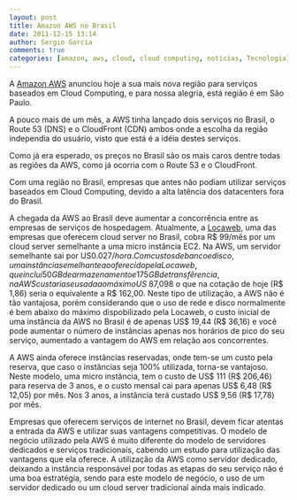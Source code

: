 ```yaml
---
layout: post
title: Amazon AWS no Brasil
date: 2011-12-15 13:14
author: Sergio Garcia
comments: true
categories: [amazon, aws, cloud, cloud computing, noticias, Tecnologia]
---
```


A [Amazon AWS][amazon-aws] anunciou hoje a sua mais nova região
para serviços baseados em Cloud Computing, e para nossa alegria, está região
é em São Paulo.

A pouco mais de um mês, a AWS tinha lançado dois serviços no Brasil, o Route
53 (DNS) e o CloudFront (CDN) ambos onde a escolha da região independia do
usuário, visto que está é a idéia destes serviços.

Como já era esperado, os preços no Brasil são os mais caros dentre todas as
regiões da AWS, como já ocorria com o Route 53 e o CloudFront.

Com uma região no Brasil, empresas que antes não podiam utilizar serviços
baseados em Cloud Computing, devido a alta latência dos datacenters fora do
Brasil.

A chegada da AWS ao Brasil deve aumentar a concorrência entre as empresas de
serviços de hospedagem. Atualmente, a [Locaweb][locaweb], uma das empresas que
oferecem cloud server no Brasil, cobra R$ 99/mês por um cloud server
semelhante a uma micro instância EC2. Na AWS, um servidor semelhante sai por
US$0.027/hora. Com custos de banco e disco, uma instância semelhante ao
oferecido pela Locaweb, que inclui 50GB de armazenamento e 175GB de
transfêrencia, na AWS custaria se usada ao máximo US$ 87,098 o que na cotação
de hoje (R$ 1,86) seria o equivalente a R$ 162,00. Neste tipo de utilização, a
AWS não é tão vantajosa, porém considerando que o uso de rede e disco
normalmente é bem abaixo do máximo dispobilizado pela Locaweb, o custo inicial
de uma instância da AWS no Brasil é de apenas US$ 19,44 (R$ 36,16) e você pode
aumentar o número de instâncias apenas nos horários de pico do seu serviço,
aumentado a vantagem do AWS em relação aos concorrentes.

A AWS ainda oferece instâncias reservadas, onde tem-se um custo pela reserva,
que caso o instâncias seja 100% utilizada, torna-se vantajoso. Neste modelo,
uma micro instância, tem o custo de US$ 111 (R$ 206,46) para reserva de 3
anos, e o custo mensal cai para apenas US$ 6,48 (R$ 12,05) por mês. Nos 3
anos, a instância terá custado US$ 9,56 (R$ 17,78) por mês.

Empresas que oferecem serviços de internet no Brasil, devem ficar atentas a
entrada da AWS e utilizar suas vantagens competitivas. O modelo de negócio
utilizado pela AWS é muito diferente do modelo de servidores dedicados e
serviços tradicionais, cabendo um estudo para utilização das vantagens que ela
oferece. A utilização da AWS como servidor dedicado, deixando a instância
responsável por todas as etapas do seu serviço não é uma boa estratégia, sendo
para este modelo de negócio, o uso de um servidor dedicado ou um cloud server
tradicional ainda mais indicado.

 [amazon-aws]: http://aws.amazon.com/pt
 [locaweb]:    http://www.locaweb.com.br/produtos/cloud-server/precos.html

